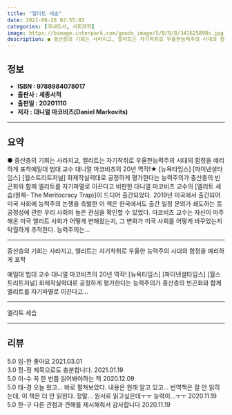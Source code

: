 ```yaml
---
title: "엘리트 세습"
date: 2021-06-26 02:55:03
categories: [국내도서, 사회과학]
image: https://bimage.interpark.com/goods_image/5/8/9/8/341625898s.jpg
description: ● 중산층의 기회는 사라지고, 엘리트는 자기착취로 우울한능력주의 시대의 함정을 예리하게 포착예일대 법대 교수 대니얼 마코비츠의 20년 역작!★ [뉴욕타임스] [파이낸셜타임스] [월스트리트저널] 화제작실력대로 공정하게 평가한다는 능력주의가 중산층의 빈곤화와 함께 엘리트를 자기파멸로 이끈
---
```


## **정보**

- **ISBN : 9788984078017**
- **출판사 : 세종서적**
- **출판일 : 20201110**
- **저자 : 대니얼 마코비츠(Daniel Markovits)**

------



## **요약**

●  중산층의 기회는 사라지고, 엘리트는 자기착취로 우울한능력주의 시대의 함정을 예리하게 포착예일대 법대 교수 대니얼 마코비츠의 20년 역작!★ [뉴욕타임스] [파이낸셜타임스] [월스트리트저널] 화제작실력대로 공정하게 평가한다는 능력주의가 중산층의 빈곤화와 함께 엘리트를 자기파멸로 이끈다고 비판한 대니얼 마코비츠 교수의 [엘리트 세습(원제- The Meritocracy Trap)]이 드디어 출간되었다. 2019년 미국에서 출간되어 미국 사회에 능력주의 논쟁을 촉발한 이 책은 한국에서도 출간 일정 문의가 쇄도하는 등 공정성에 관한 우리 사회의 높은 관심을 확인할 수 있었다. 마코비츠 교수는 자신이 마주해온 미국 엘리트 사회가 어떻게 변해왔는지, 그 변화가 미국 사회를 어떻게 바꾸었는지 탁월하게 추적한다. 능력주의는...

------

중산층의 기회는 사라지고, 엘리트는 자기착취로 우울한
능력주의 시대의 함정을 예리하게 포착

예일대 법대 교수 대니얼 마코비츠의 20년 역작!
[뉴욕타임스] [파이낸셜타임스] [월스트리트저널] 화제작실력대로 공정하게 평가한다는 능력주의가 중산층의 빈곤화와 함께 엘리트를 자기파멸로 이끈다고... 

------


엘리트 세습 

------


## **리뷰** 

5.0 임-한 좋아요 2021.03.01 <br/>3.0 정-정 제목으로도 충분합니다. 2021.01.19 <br/>5.0 이-수 꼭 한 번쯤 읽어봐야하는 책 2020.12.09 <br/>5.0 태-경 오늘 왔고... 바로 펼쳐보았다.
내용은 원래 알고 있고...
번역책은 잘 안 읽히는데, 이 책은 더 안 읽힌다.
정말... 원서로 읽고싶은데ㅜㅜ 능력이...ㅜㅜ
 2020.11.19 <br/>5.0 한-구 다른 관점과 견해를 제시해줘서 감사합니다 2020.11.19 <br/>